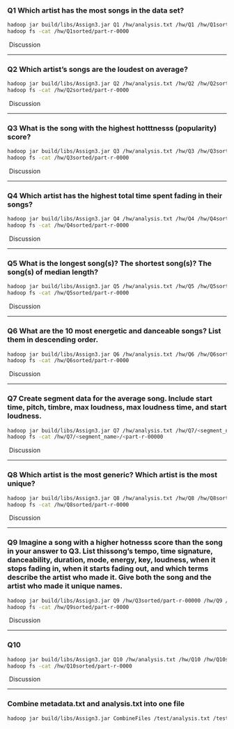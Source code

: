 ### Q1 Which artist has the most songs in the data set?
```bash
hadoop jar build/libs/Assign3.jar Q1 /hw/analysis.txt /hw/Q1 /hw/Q1sorted
hadoop fs -cat /hw/Q1sorted/part-r-0000
```
<img>
Discussion

<hr>

### Q2 Which artist’s songs are the loudest on average?
```bash
hadoop jar build/libs/Assign3.jar Q2 /hw/analysis.txt /hw/Q2 /hw/Q2sorted
hadoop fs -cat /hw/Q2sorted/part-r-0000
```
<img>
Discussion

<hr>

### Q3 What is the song with the highest hotttnesss (popularity) score?
```bash
hadoop jar build/libs/Assign3.jar Q3 /hw/analysis.txt /hw/Q3 /hw/Q3sorted
hadoop fs -cat /hw/Q3sorted/part-r-0000
```
<img>
Discussion

<hr>

### Q4 Which artist has the highest total time spent fading in their songs?
```bash
hadoop jar build/libs/Assign3.jar Q4 /hw/analysis.txt /hw/Q4 /hw/Q4sorted
hadoop fs -cat /hw/Q4sorted/part-r-0000
```
<img>
Discussion

<hr>

### Q5 What is the longest song(s)? The shortest song(s)? The song(s) of median length?
```bash
hadoop jar build/libs/Assign3.jar Q5 /hw/analysis.txt /hw/Q5 /hw/Q5sorted
hadoop fs -cat /hw/Q5sorted/part-r-0000
```
<img>
Discussion

<hr>

### Q6 What are the 10 most energetic and danceable songs? List them in descending order.
```bash
hadoop jar build/libs/Assign3.jar Q6 /hw/analysis.txt /hw/Q6 /hw/Q6sorted
hadoop fs -cat /hw/Q6sorted/part-r-0000
```
<img>
Discussion

<hr>

### Q7 Create segment data for the average song. Include start time, pitch, timbre, max loudness, max loudness time, and start loudness.
```bash
hadoop jar build/libs/Assign3.jar Q7 /hw/analysis.txt /hw/Q7/<segment_name>
hadoop fs -cat /hw/Q7/<segment_name>/<part-r-00000
```
<img>
Discussion

<hr>

### Q8 Which artist is the most generic? Which artist is the most unique?
```bash
hadoop jar build/libs/Assign3.jar Q8 /hw/analysis.txt /hw/Q8 /hw/Q8sorted
hadoop fs -cat /hw/Q8sorted/part-r-0000
```
<img>
Discussion

<hr>

### Q9 Imagine a song with a higher hotnesss score than the song in your answer to Q3. List thissong’s tempo, time signature, danceability, duration, mode, energy, key, loudness, when it stops fading in, when it starts fading out, and which terms describe the artist who made it. Give both the song and the artist who made it unique names.
```bash
hadoop jar build/libs/Assign3.jar Q9 /hw/Q3sorted/part-r-00000 /hw/Q9 /hw/Q9sorted
hadoop fs -cat /hw/Q9sorted/part-r-0000
```
<img>
Discussion

<hr>

### Q10 
```bash
hadoop jar build/libs/Assign3.jar Q10 /hw/analysis.txt /hw/Q10 /hw/Q10sorted
hadoop fs -cat /hw/Q10sorted/part-r-0000
```
<img>
Discussion

<hr>

### Combine metadata.txt and analysis.txt into one file
```bash
hadoop jar build/libs/Assign3.jar CombineFiles /test/analysis.txt /test/metadata.txt /test/combined.txt
```